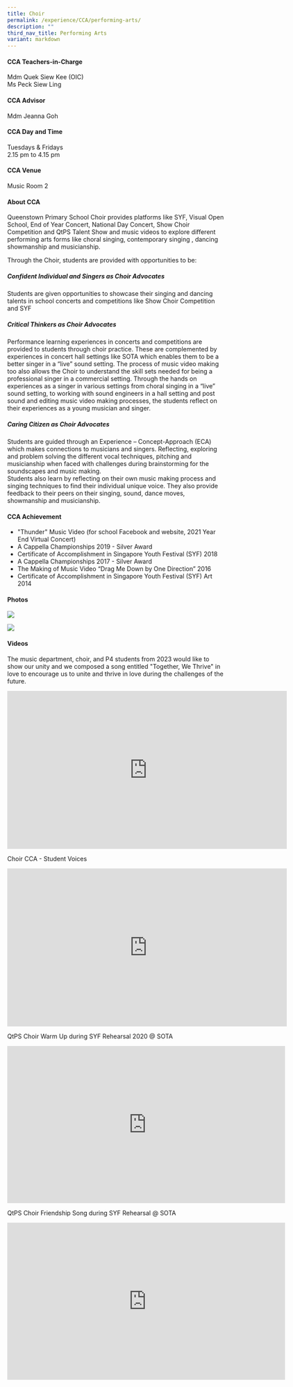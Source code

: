 ```yaml
---
title: Choir
permalink: /experience/CCA/performing-arts/
description: ""
third_nav_title: Performing Arts
variant: markdown
---
```

#### **CCA Teachers-in-Charge**
Mdm Quek Siew Kee (OIC)<br>
Ms Peck Siew Ling<br>

#### **CCA Advisor**
Mdm Jeanna Goh

#### **CCA Day and Time**
Tuesdays &amp; Fridays<br>
2.15 pm to 4.15 pm <br>


#### **CCA Venue**
Music Room 2

#### **About CCA**
Queenstown Primary School Choir provides platforms like SYF, Visual Open School, End of Year Concert, National Day Concert, Show Choir Competition and QtPS Talent Show and music videos to explore different performing arts forms like choral singing, contemporary singing , dancing showmanship and  musicianship.

Through the Choir, students are provided with opportunities to be:

##### **Confident Individual and Singers as Choir Advocates**
Students are given opportunities to showcase their singing and dancing talents in school concerts and competitions like Show Choir Competition and SYF

##### **Critical Thinkers as Choir Advocates**
Performance learning experiences in concerts and competitions are provided to students through choir practice. These are complemented by experiences in concert hall settings like SOTA which enables them to be a better singer in a “live” sound setting. The process of music video making too also allows the Choir to understand the skill sets needed for being a professional singer in a commercial setting. Through the hands on experiences as a singer in various settings from choral singing in a “live” sound setting, to working with sound engineers in a hall setting and post sound and editing music video making processes, the students reflect on their experiences as a young musician and singer.

##### **Caring Citizen as Choir Advocates**
Students are guided through an Experience – Concept-Approach (ECA) which makes connections to musicians and singers. Reflecting, exploring and problem solving the different vocal techniques, pitching and musicianship when faced with challenges during brainstorming for the soundscapes and music making.<br>
Students also learn by reflecting on their own music making process and singing techniques to find their individual unique voice. They also provide feedback to their peers on their singing, sound, dance moves, showmanship and musicianship.

#### **CCA Achievement**
* "Thunder" Music Video (for school Facebook and website, 2021 Year End Virtual Concert)
* A Cappella Championships 2019 - Silver Award
* Certificate of Accomplishment in Singapore Youth Festival (SYF) 2018
* A Cappella Championships 2017 - Silver Award
* The Making of Music Video “Drag Me Down by One Direction” 2016
* Certificate of Accomplishment in Singapore Youth Festival (SYF) Art 2014

#### **Photos**

![](/images/perf%20art%201.jpg)

![](/images/perf%20art%202.jpg)

#### **Videos**
The music department, choir, and P4 students from 2023 would like to show our unity and we composed a song entitled "Together, We Thrive" in love to encourage us to unite and thrive in love during the challenges of the future.
<iframe allowfullscreen="" allow="accelerometer; autoplay; clipboard-write; encrypted-media; gyroscope; picture-in-picture; web-share" frameborder="0" title="V6 TOGETHER WE THRIVE" src="https://www.youtube.com/embed/rO8ZTboquGM" height="364" width="644"></iframe>

Choir CCA - Student Voices
<iframe width="644" height="364" src="https://www.youtube.com/embed/Fl9gB0y-E68" title="Choir CCA" frameborder="0" allow="accelerometer; autoplay; clipboard-write; encrypted-media; gyroscope; picture-in-picture" allowfullscreen=""></iframe>

QtPS Choir Warm Up during SYF Rehearsal 2020 @ SOTA
<iframe width="640" height="362" src="https://www.youtube.com/embed/dtgGmIt6D_I" title="QtPS Choir Warm Up" frameborder="0" allow="accelerometer; autoplay; clipboard-write; encrypted-media; gyroscope; picture-in-picture" allowfullscreen=""></iframe>

QtPS Choir Friendship Song during SYF Rehearsal @ SOTA
<iframe width="640" height="362" src="https://www.youtube.com/embed/5wvexQLdacA" title="QtPS Choir Friendship Song 2020" frameborder="0" allow="accelerometer; autoplay; clipboard-write; encrypted-media; gyroscope; picture-in-picture" allowfullscreen=""></iframe>